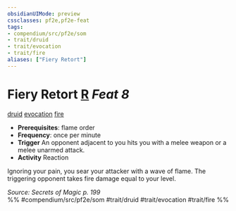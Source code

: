 ```yaml
---
obsidianUIMode: preview
cssclasses: pf2e,pf2e-feat
tags:
- compendium/src/pf2e/som
- trait/druid
- trait/evocation
- trait/fire
aliases: ["Fiery Retort"]
---
```

# Fiery Retort  [R](rules/core-rulebook/chapter-9-playing-the-game.md#Actions "Reaction") *Feat 8*  
[druid](rules/traits/druid.md "Druid Class Trait")  [evocation](rules/traits/evocation.md "Evocation School Trait")  [fire](rules/traits/fire.md "Fire Energy & Element Trait")  

- **Prerequisites**: flame order
- **Frequency**: once per minute
- **Trigger** An opponent adjacent to you hits you with a melee weapon or a melee unarmed attack.
- **Activity** Reaction

Ignoring your pain, you sear your attacker with a wave of flame. The triggering opponent takes fire damage equal to your level.

*Source: Secrets of Magic p. 199*  
%% #compendium/src/pf2e/som #trait/druid #trait/evocation #trait/fire %%